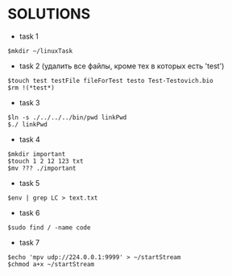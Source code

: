 # SOLUTIONS
- task 1
```
$mkdir ~/linuxTask
```
- task 2 (удалить все файлы, кроме тех в которых есть 'test')
```
$touch test testFile fileForTest testo Test-Testovich.bio
$rm !(*test*)
```
- task 3
```
$ln -s ./../../../bin/pwd linkPwd
$./ linkPwd
```
- task 4
```
$mkdir important
$touch 1 2 12 123 txt
$mv ??? ./important
```
- task 5
```
$env | grep LC > text.txt
```
- task 6
```
$sudo find / -name code
```
- task 7
```
$echo 'mpv udp://224.0.0.1:9999' > ~/startStream
$chmod a+x ~/startStream
```


